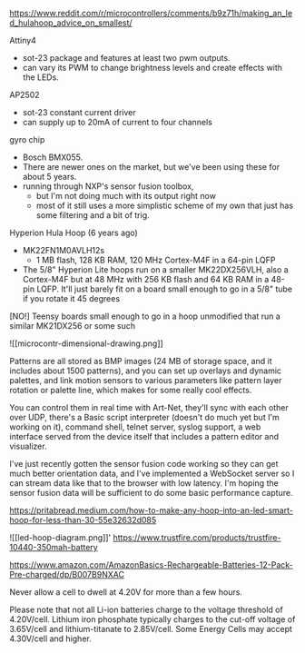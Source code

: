 https://www.reddit.com/r/microcontrollers/comments/b9z71h/making_an_led_hulahoop_advice_on_smallest/

Attiny4
- sot-23 package and features at least two pwm outputs. 
- can vary its PWM to change brightness levels and create effects with the LEDs.

AP2502 
- sot-23 constant current driver 
- can supply up to 20mA of current to four channels

gyro chip
- Bosch BMX055. 
- There are newer ones on the market, but we've been using these for about 5 years. 
- running through NXP's sensor fusion toolbox, 
	- but I'm not doing much with its output right now 
	- most of it still uses a more simplistic scheme of my own that just has some filtering and a bit of trig.

Hyperion Hula Hoop
(6 years ago)
- MK22FN1M0AVLH12s 
	- 1 MB flash, 128 KB RAM, 120 MHz Cortex-M4F in a 64-pin LQFP
- The 5/8" Hyperion Lite hoops run on a smaller MK22DX256VLH, also a Cortex-M4F but at 48 MHz with 256 KB flash and 64 KB RAM in a 48-pin LQFP. It'll just barely fit on a board small enough to go in a 5/8" tube if you rotate it 45 degrees

[NO!] Teensy boards small enough to go in a hoop unmodified that run a similar MK21DX256 or some such

![[microcontr-dimensional-drawing.png]]

Patterns are all stored as BMP images (24 MB of storage space, and it includes about 1500 patterns), and you can set up overlays and dynamic palettes, and link motion sensors to various parameters like pattern layer rotation or palette line, which makes for some really cool effects.

You can control them in real time with Art-Net, they'll sync with each other over UDP, there's a Basic script interpreter (doesn't do much yet but I'm working on it), command shell, telnet server, syslog support, a web interface served from the device itself that includes a pattern editor and visualizer.

I've just recently gotten the sensor fusion code working so they can get much better orientation data, and I've implemented a WebSocket server so I can stream data like that to the browser with low latency. I'm hoping the sensor fusion data will be sufficient to do some basic performance capture.

https://pritabread.medium.com/how-to-make-any-hoop-into-an-led-smart-hoop-for-less-than-30-55e32632d085

![[led-hoop-diagram.png]]'
https://www.trustfire.com/products/trustfire-10440-350mah-battery

https://www.amazon.com/AmazonBasics-Rechargeable-Batteries-12-Pack-Pre-charged/dp/B007B9NXAC

Never allow a cell to dwell at 4.20V for more than a few hours.

Please note that not all Li-ion batteries charge to the voltage threshold of 4.20V/cell. Lithium iron phosphate typically charges to the cut-off voltage of 3.65V/cell and lithium-titanate to 2.85V/cell. Some Energy Cells may accept 4.30V/cell and higher.